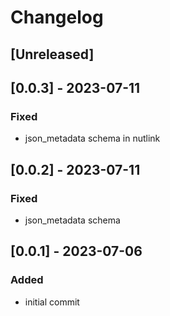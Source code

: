 # Changelog

## [Unreleased]

## [0.0.3] - 2023-07-11

### Fixed

- json_metadata schema in nutlink

## [0.0.2] - 2023-07-11

### Fixed

- json_metadata schema

## [0.0.1] - 2023-07-06

### Added

- initial commit
